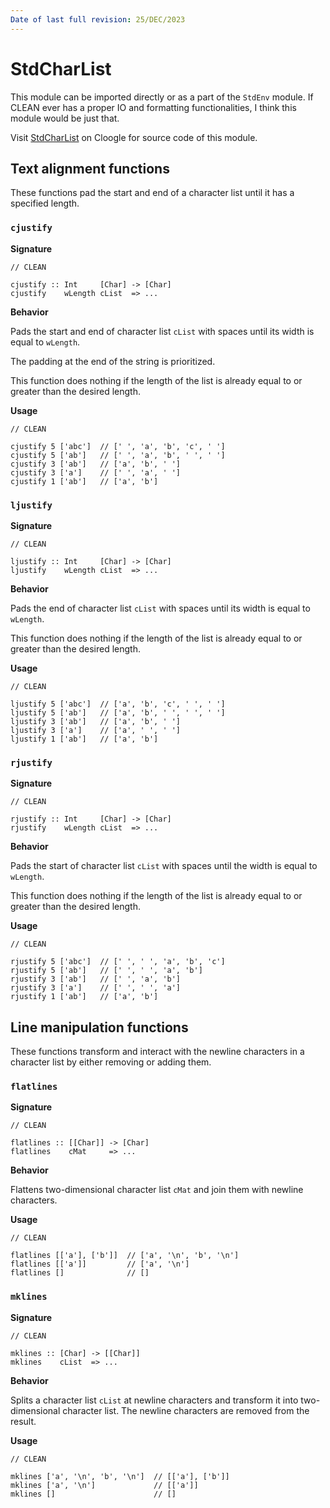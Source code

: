 ```yaml
---
Date of last full revision: 25/DEC/2023
---
```


# StdCharList

This module can be imported directly or as a part of the `StdEnv` module.
If CLEAN ever has a proper IO and formatting functionalities, I think this module would be just that.

Visit [StdCharList](https://cloogle.org/src/#base-stdenv/StdCharList;icl;line=1) on Cloogle for source code of this module.

## Text alignment functions

These functions pad the start and end of a character list until it has a specified length.

### `cjustify`

**Signature**

```clean
// CLEAN

cjustify :: Int     [Char] -> [Char]
cjustify    wLength cList  => ...
```

**Behavior**

Pads the start and end of character list `cList` with spaces until its width is equal to `wLength`.

The padding at the end of the string is prioritized.

This function does nothing if the length of the list is already equal to or greater than the desired length.

**Usage**

```clean
// CLEAN

cjustify 5 ['abc']  // [' ', 'a', 'b', 'c', ' ']
cjustify 5 ['ab']   // [' ', 'a', 'b', ' ', ' ']
cjustify 3 ['ab']   // ['a', 'b', ' ']
cjustify 3 ['a']    // [' ', 'a', ' ']
cjustify 1 ['ab']   // ['a', 'b']
```

### `ljustify`

**Signature**

```clean
// CLEAN

ljustify :: Int     [Char] -> [Char]
ljustify    wLength cList  => ...
```

**Behavior**

Pads the end of character list `cList` with spaces until its width is equal to `wLength`.

This function does nothing if the length of the list is already equal to or greater than the desired length.

**Usage**

```clean
// CLEAN

ljustify 5 ['abc']  // ['a', 'b', 'c', ' ', ' ']
ljustify 5 ['ab']   // ['a', 'b', ' ', ' ', ' ']
ljustify 3 ['ab']   // ['a', 'b', ' ']
ljustify 3 ['a']    // ['a', ' ', ' ']
ljustify 1 ['ab']   // ['a', 'b']
```

### `rjustify`

**Signature**

```clean
// CLEAN

rjustify :: Int     [Char] -> [Char]
rjustify    wLength cList  => ...
```

**Behavior**

Pads the start of character list `cList` with spaces until the width is equal to `wLength`.

This function does nothing if the length of the list is already equal to or greater than the desired length.

**Usage**

```clean
// CLEAN

rjustify 5 ['abc']  // [' ', ' ', 'a', 'b', 'c']
rjustify 5 ['ab']   // [' ', ' ', 'a', 'b']
rjustify 3 ['ab']   // [' ', 'a', 'b']
rjustify 3 ['a']    // [' ', ' ', 'a']
rjustify 1 ['ab']   // ['a', 'b']
```

## Line manipulation functions

These functions transform and interact with the newline characters in a character list by either removing or adding them.

### `flatlines`

**Signature**

```clean
// CLEAN

flatlines :: [[Char]] -> [Char]
flatlines    cMat     => ...
```

**Behavior**

Flattens two-dimensional character list `cMat` and join them with newline characters.

**Usage**

```clean
// CLEAN

flatlines [['a'], ['b']]  // ['a', '\n', 'b', '\n']
flatlines [['a']]         // ['a', '\n']
flatlines []              // []
```

### `mklines`

**Signature**

```clean
// CLEAN

mklines :: [Char] -> [[Char]]
mklines    cList  => ...
```

**Behavior**

Splits a character list `cList` at newline characters and transform it into two-dimensional character list.
The newline characters are removed from the result.

**Usage**

```clean
// CLEAN

mklines ['a', '\n', 'b', '\n']  // [['a'], ['b']]
mklines ['a', '\n']             // [['a']]
mklines []                      // []
```
